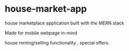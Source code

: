 # house-market-app
house marketplace application built with the MERN stack

Made for mobile webpage in-mind

house renting/selling functionality , special offers.
